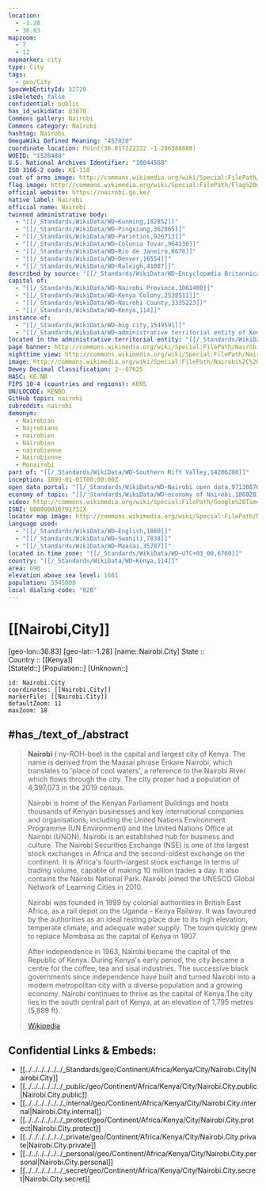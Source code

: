 ```yaml
---
location:
  - -1.28
  - 36.83
mapzoom:
  - 7
  - 12
mapmarker: city
type: City
tags:
  - geo/City
SpocWebEntityId: 32720
isDeleted: false
confidential: public
has_id_wikidata: Q3870
Commons gallery: Nairobi
Commons category: Nairobi
hashtag: Nairobi
OmegaWiki Defined Meaning: "457020"
coordinate location: Point(36.817222222 -1.286388888)
WOEID: "1528488"
U.S. National Archives Identifier: "10044568"
ISO 3166-2 code: KE-110
coat of arms image: http://commons.wikimedia.org/wiki/Special:FilePath/Coat%20of%20Arms%20of%20Nairobi.svg
flag image: http://commons.wikimedia.org/wiki/Special:FilePath/Flag%20of%20Nairobi.svg
official website: https://nairobi.go.ke/
native label: Nairobi
official name: Nairobi
twinned administrative body:
  - "[[/_Standards/WikiData/WD~Kunming,182852]]"
  - "[[/_Standards/WikiData/WD~Pingxiang,362865]]"
  - "[[/_Standards/WikiData/WD~Parintins,926713]]"
  - "[[/_Standards/WikiData/WD~Colonia Tovar,964130]]"
  - "[[/_Standards/WikiData/WD~Rio de Janeiro,8678]]"
  - "[[/_Standards/WikiData/WD~Denver,16554]]"
  - "[[/_Standards/WikiData/WD~Raleigh,41087]]"
described by source: "[[/_Standards/WikiData/WD~Encyclopædia Britannica 11th edition,867541]]"
capital of:
  - "[[/_Standards/WikiData/WD~Nairobi Province,1061480]]"
  - "[[/_Standards/WikiData/WD~Kenya Colony,2538511]]"
  - "[[/_Standards/WikiData/WD~Nairobi County,3335223]]"
  - "[[/_Standards/WikiData/WD~Kenya,114]]"
instance of:
  - "[[/_Standards/WikiData/WD~big city,1549591]]"
  - "[[/_Standards/WikiData/WD~administrative territorial entity of Kenya,3976641]]"
located in the administrative territorial entity: "[[/_Standards/WikiData/WD~Nairobi County,3335223]]"
page banner: http://commons.wikimedia.org/wiki/Special:FilePath/Nairobi%20banner.jpg
nighttime view: http://commons.wikimedia.org/wiki/Special:FilePath/Nairobi%20economic%20capital%20of%20africa.jpg
image: http://commons.wikimedia.org/wiki/Special:FilePath/Nairobi%2C%20view%20from%20KICC.JPG
Dewey Decimal Classification: 2--67625
HASC: KE.NB
FIPS 10-4 (countries and regions): KE05
UN/LOCODE: KENBO
GitHub topic: nairobi
subreddit: nairobi
demonym:
  - Nairobian
  - Najrobiano
  - nairobien
  - Nairobien
  - nairobienne
  - Nairobienne
  - Monairobi
part of: "[[/_Standards/WikiData/WD~Southern Rift Valley,14206200]]"
inception: 1899-01-01T00:00:00Z
open data portal: "[[/_Standards/WikiData/WD~Nairobi open data,97130876]]"
economy of topic: "[[/_Standards/WikiData/WD~economy of Nairobi,106020188]]"
video: http://commons.wikimedia.org/wiki/Special:FilePath/Google%20Timelapse-%20Nairobi%2C%20Kenya.webm
ISNI: 000000010791732X
locator map image: http://commons.wikimedia.org/wiki/Special:FilePath/Nairobi%20County%20location%20map.png
language used:
  - "[[/_Standards/WikiData/WD~English,1860]]"
  - "[[/_Standards/WikiData/WD~Swahili,7838]]"
  - "[[/_Standards/WikiData/WD~Maasai,35787]]"
located in time zone: "[[/_Standards/WikiData/WD~UTC+03_00,6760]]"
country: "[[/_Standards/WikiData/WD~Kenya,114]]"
area: 696
elevation above sea level: 1661
population: 5545000
local dialing code: "020"
---
```


# [[Nairobi,City]] 

[geo-lon::36.83] 
[geo-lat::-1.28] 
[name::Nairobi.City] 
State ::  
Country :: [[Kenya]]  
[StateId::] 
[Population::] 
[Unknown::] 


```leaflet
id: Nairobi.City
coordinates: [[Nairobi.City]] 
markerFile: [[Nairobi.City]] 
defaultZoom: 11 
maxZoom: 18
```


## #has_/text_of_/abstract 

> **Nairobi** ( ny-ROH-bee) is the capital and largest city of Kenya. 
> The name is derived from the Maasai phrase Enkare Nairobi, 
> which translates to 'place of cool waters', 
> a reference to the Nairobi River which flows through the city. 
> The city proper had a population of 4,397,073 in the 2019 census. 
>
> Nairobi is home of the Kenyan Parliament Buildings and hosts thousands of Kenyan businesses and key international companies and organisations, including the United Nations Environment Programme (UN Environment) and the United Nations Office at Nairobi (UNON). Nairobi is an established hub for business and culture. The Nairobi Securities Exchange (NSE) is one of the largest stock exchanges in Africa and the second-oldest exchange on the continent. It is Africa's fourth-largest stock exchange in terms of trading volume, capable of making 10 million trades a day. It also contains the Nairobi National Park. Nairobi joined the UNESCO Global Network of Learning Cities in 2010.
>
> Nairobi was founded in 1899 by colonial authorities in British East Africa, as a rail depot on the Uganda - Kenya Railway. It was favoured by the authorities as an ideal resting place due to its high elevation, temperate climate, and adequate water supply. The town quickly grew to replace Mombasa as the capital of Kenya in 1907.
>
> After independence in 1963, Nairobi became the capital of the Republic of Kenya. During Kenya's early period, the city became a centre for the coffee, tea and sisal industries. The successive black governments since independence have built and turned Nairobi into a modern metropolitan city with a diverse population and a growing economy.  Nairobi continues to thrive as the capital of Kenya.The city lies in the south central part of Kenya, at an elevation of 1,795 metres (5,889 ft).
>
> [Wikipedia](https://en.wikipedia.org/wiki/Nairobi) 

## Confidential Links & Embeds: 
- [[../../../../../../_Standards/geo/Continent/Africa/Kenya/City/Nairobi.City|Nairobi.City]] 
- [[../../../../../../_public/geo/Continent/Africa/Kenya/City/Nairobi.City.public|Nairobi.City.public]] 
- [[../../../../../../_internal/geo/Continent/Africa/Kenya/City/Nairobi.City.internal|Nairobi.City.internal]] 
- [[../../../../../../_protect/geo/Continent/Africa/Kenya/City/Nairobi.City.protect|Nairobi.City.protect]] 
- [[../../../../../../_private/geo/Continent/Africa/Kenya/City/Nairobi.City.private|Nairobi.City.private]] 
- [[../../../../../../_personal/geo/Continent/Africa/Kenya/City/Nairobi.City.personal|Nairobi.City.personal]] 
- [[../../../../../../_secret/geo/Continent/Africa/Kenya/City/Nairobi.City.secret|Nairobi.City.secret]] 
